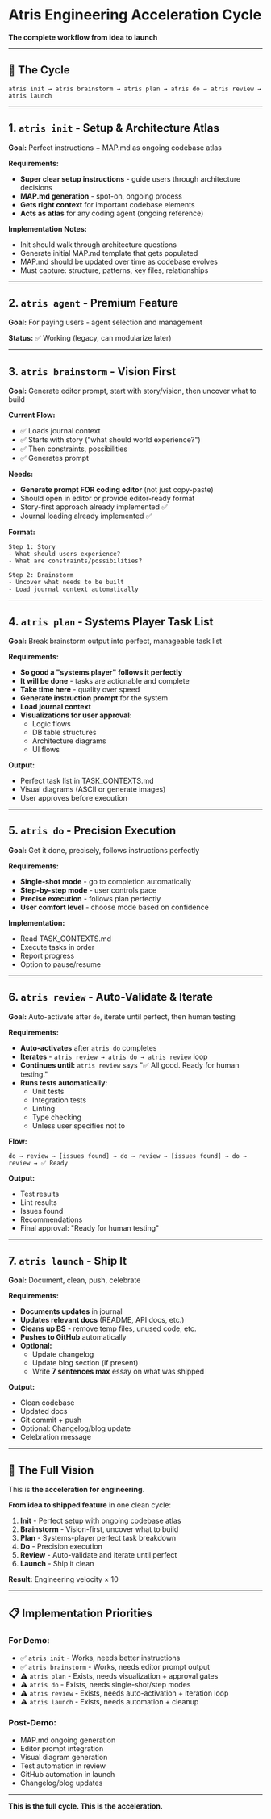 # Atris Engineering Acceleration Cycle

**The complete workflow from idea to launch**

---

## 🎯 The Cycle

```
atris init → atris brainstorm → atris plan → atris do → atris review → atris launch
```

---

## 1. `atris init` - Setup & Architecture Atlas

**Goal:** Perfect instructions + MAP.md as ongoing codebase atlas

**Requirements:**
- **Super clear setup instructions** - guide users through architecture decisions
- **MAP.md generation** - spot-on, ongoing process
- **Gets right context** for important codebase elements
- **Acts as atlas** for any coding agent (ongoing reference)

**Implementation Notes:**
- Init should walk through architecture questions
- Generate initial MAP.md template that gets populated
- MAP.md should be updated over time as codebase evolves
- Must capture: structure, patterns, key files, relationships

---

## 2. `atris agent` - Premium Feature

**Goal:** For paying users - agent selection and management

**Status:** ✅ Working (legacy, can modularize later)

---

## 3. `atris brainstorm` - Vision First

**Goal:** Generate editor prompt, start with story/vision, then uncover what to build

**Current Flow:**
- ✅ Loads journal context
- ✅ Starts with story ("what should world experience?")
- ✅ Then constraints, possibilities
- ✅ Generates prompt

**Needs:**
- **Generate prompt FOR coding editor** (not just copy-paste)
- Should open in editor or provide editor-ready format
- Story-first approach already implemented ✅
- Journal loading already implemented ✅

**Format:**
```
Step 1: Story
- What should users experience?
- What are constraints/possibilities?

Step 2: Brainstorm
- Uncover what needs to be built
- Load journal context automatically
```

---

## 4. `atris plan` - Systems Player Task List

**Goal:** Break brainstorm output into perfect, manageable task list

**Requirements:**
- **So good a "systems player" follows it perfectly**
- **It will be done** - tasks are actionable and complete
- **Take time here** - quality over speed
- **Generate instruction prompt** for the system
- **Load journal context**
- **Visualizations for user approval:**
  - Logic flows
  - DB table structures
  - Architecture diagrams
  - UI flows

**Output:**
- Perfect task list in TASK_CONTEXTS.md
- Visual diagrams (ASCII or generate images)
- User approves before execution

---

## 5. `atris do` - Precision Execution

**Goal:** Get it done, precisely, follows instructions perfectly

**Requirements:**
- **Single-shot mode** - go to completion automatically
- **Step-by-step mode** - user controls pace
- **Precise execution** - follows plan perfectly
- **User comfort level** - choose mode based on confidence

**Implementation:**
- Read TASK_CONTEXTS.md
- Execute tasks in order
- Report progress
- Option to pause/resume

---

## 6. `atris review` - Auto-Validate & Iterate

**Goal:** Auto-activate after `do`, iterate until perfect, then human testing

**Requirements:**
- **Auto-activates** after `atris do` completes
- **Iterates** - `atris review → atris do → atris review` loop
- **Continues until:** `atris review` says "✅ All good. Ready for human testing."
- **Runs tests automatically:**
  - Unit tests
  - Integration tests
  - Linting
  - Type checking
  - Unless user specifies not to

**Flow:**
```
do → review → [issues found] → do → review → [issues found] → do → review → ✅ Ready
```

**Output:**
- Test results
- Lint results
- Issues found
- Recommendations
- Final approval: "Ready for human testing"

---

## 7. `atris launch` - Ship It

**Goal:** Document, clean, push, celebrate

**Requirements:**
- **Documents updates** in journal
- **Updates relevant docs** (README, API docs, etc.)
- **Cleans up BS** - remove temp files, unused code, etc.
- **Pushes to GitHub** automatically
- **Optional:**
  - Update changelog
  - Update blog section (if present)
  - Write **7 sentences max** essay on what was shipped

**Output:**
- Clean codebase
- Updated docs
- Git commit + push
- Optional: Changelog/blog update
- Celebration message

---

## 🎯 The Full Vision

This is **the acceleration for engineering**.

**From idea to shipped feature** in one clean cycle:

1. **Init** - Perfect setup with ongoing codebase atlas
2. **Brainstorm** - Vision-first, uncover what to build
3. **Plan** - Systems-player perfect task breakdown
4. **Do** - Precision execution
5. **Review** - Auto-validate and iterate until perfect
6. **Launch** - Ship it clean

**Result:** Engineering velocity × 10

---

## 📋 Implementation Priorities

### For Demo:
- ✅ `atris init` - Works, needs better instructions
- ✅ `atris brainstorm` - Works, needs editor prompt output
- ⚠️ `atris plan` - Exists, needs visualization + approval gates
- ⚠️ `atris do` - Exists, needs single-shot/step modes
- ⚠️ `atris review` - Exists, needs auto-activation + iteration loop
- ⚠️ `atris launch` - Exists, needs automation + cleanup

### Post-Demo:
- MAP.md ongoing generation
- Editor prompt integration
- Visual diagram generation
- Test automation in review
- GitHub automation in launch
- Changelog/blog updates

---

**This is the full cycle. This is the acceleration.**

